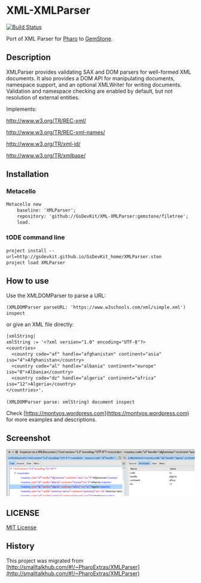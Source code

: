 # XML-XMLParser

[![Build Status](https://travis-ci.org/GsDevKit/XML-XMLParser.svg?branch=gemstone)](https://travis-ci.org/GsDevKit/XML-XMLParser)

Port of XML Parser for [Pharo](http://www.pharo.org) to [GemStone](https://gemtalksystems.com/).

## Description

XMLParser provides validating SAX and DOM parsers for well-formed XML documents. It also provides a DOM API for manipulating documents, namespace support, and an optional XMLWriter for writing documents. Validation and namespace checking are enabled by default, but not resolution of external entities.

Implements:

http://www.w3.org/TR/REC-xml/

http://www.w3.org/TR/REC-xml-names/

http://www.w3.org/TR/xml-id/

http://www.w3.org/TR/xmlbase/

## Installation

### Metacello
```Smalltalk
Metacello new
	baseline: 'XMLParser';
	repository: 'github://GsDevKit/XML-XMLParser:gemstone/filetree';
	load.
```	

### tODE command line
```
project install --url=http://gsdevkit.github.io/GsDevKit_home/XMLParser.ston
project load XMLParser
```

## How to use

Use the XMLDOMParser to parse a URL:
```Smalltalk
(XMLDOMParser parseURL: 'https://www.w3schools.com/xml/simple.xml') inspect
```

or give an XML file directly:
```Smalltalk
|xmlString|
xmlString := '<?xml version="1.0" encoding="UTF-8"?>
<countries>
  <country code="af" handle="afghanistan" continent="asia" iso="4">Afghanistan</country>
  <country code="al" handle="albania" continent="europe" iso="8">Albania</country>
  <country code="dz" handle="algeria" continent="africa" iso="12">Algeria</country>
</countries>'.

(XMLDOMParser parse: xmlString) document inspect 
```

Check [https://montyos.wordpress.com](https://montyos.wordpress.com) for more examples and descriptions.

## Screenshot

![alt text](doc/images/screen001.png "Screenshot")

## LICENSE
[MIT License](LICENSE)

## History
This project was migrated from [http://smalltalkhub.com/#!/~PharoExtras/XMLParser](http://smalltalkhub.com/#!/~PharoExtras/XMLParser)

